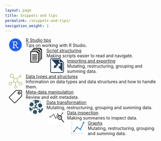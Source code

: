 ```yaml
---
layout: page
title: Snippets and tips
permalink: /snippets-and-tips/
navigation_weight: 1
---
```


<div id="container">
  <div id="left_page">
    <div class="boxed_page">
      <img src="/_pages/snippets-and-tips/r-studio-tips.png" alt="Image text" style="margin: 0px 10px" width="48" height="48" align="left"/>
      <a href="/r-studio-tips/">R Studio tips</a><br>
      Tips on working with R Studio.
      <br>
    </div>
  </div>
  <div id="right_page">
    <div class="boxed_page">
      <img src="/_pages/snippets-and-tips/script-structuring.png" alt="Image text" style="margin: 0px 10px" width="48" height="48" align="left"/>
      <a href="/script-structuring/">Script structuring</a><br>
      Making scripts easier to read and navigate.
      <br>
    </div>
  </div>
</div>

<div id="container">
  <div id="left_page">
    <div class="boxed_page">
      <img src="/_pages/snippets-and-tips/importing-exporting.png" alt="Image text" style="margin: 0px 10px" width="48" height="48" align="left"/>
      <a href="/importing-exporting/">Importing and exporting</a><br>
      Mutating, restructuring, grouping and summing data.
      <br>
    </div>
  </div>
  <div id="right_page">
    <div class="boxed_page">
      <img src="/_pages/snippets-and-tips/data-types.png" alt="Image text" style="margin: 0px 10px" width="48" height="48" align="left"/>
      <a href="/data-types/">Data types and structures</a><br>
      Information on data types and data structures and how to handle them.
      <br>
    </div>
  </div>
</div

<div id="container">
  <div id="left_page">
    <div class="boxed_page">
      <img src="/_pages/snippets-and-tips/meta-data.png" alt="Image text" style="margin: 0px 10px" width="48" height="48" align="left"/>
      <a href="/meta-data-manipulation/">Meta-data manipulation</a><br>
      Review and edit metadata.
      <br>
    </div>
  </div>
  <div id="right_page">
    <div class="boxed_page">
      <img src="/_pages/snippets-and-tips/data-transformation.png" alt="Image text" style="margin: 0px 10px" width="48" height="48" align="left"/>
      <a href="/script-structuring/">Data transformation</a><br>
      Mutating, restructuring, grouping and summing data.
      <br>
    </div>
  </div>
</div>

<div id="container">
  <div id="left_page">
    <div class="boxed_page">
      <img src="/_pages/snippets-and-tips/data-inspection.png" alt="Image text" style="margin: 0px 10px" width="48" height="48" align="left"/>
      <a href="/meta-data-manipulation/">Data inspection</a><br>
      Making summaries to inspect data.
      <br>
    </div>
  </div>
  <div id="right_page">
    <div class="boxed_page">
      <img src="/_pages/snippets-and-tips/graphs.png" alt="Image text" style="margin: 0px 10px" width="48" height="48" align="left"/>
      <a href="/graphs/">Graphs</a><br>
      Mutating, restructuring, grouping and summing data.
      <br>
    </div>
  </div>
</div>
<br><br><br><br>
